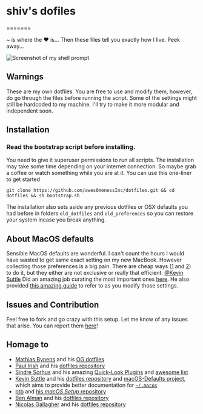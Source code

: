 # shiv's dofiles
=======

~ is where the :heart: is... Then these files tell you exactly how I live. Peek away... 

![Screenshot of my shell prompt]()

## Warnings

These are my own dotfiles. You are free to use and modify them, however, do go through the files before running the script. 
Some of the settings might still be hardcoded to my machine. I'll try to make it more modular and independent soon.

## Installation

### **Read the bootstrap script before installing.**  

You need to give it superuser permissions to run all scripts. The installation may take some time depending on your internet connection. 
So maybe grab a coffee or watch something while you are at it. You can use this one-liner to get started

    git clone https://github.com/awes0menessInc/dotfiles.git && cd dotfiles && sh bootstrap.sh

The installation also sets aside any previous dotfiles or OSX defaults you had before in folders ```old_dotfiles``` and ```old_preferences``` so you
can restore your system incase you break anything.

## About MacOS defaults

Sensible MacOS defaults are wonderful. I can't count the hours I would have wasted to get same exact setting on my new MacBook. 
However collecting those preferences is a big pain. There are cheap ways ([1](https://apple.stackexchange.com/questions/195244/concise-compact-list-of-all-defaults-currently-configured-and-their-values) and [2](http://osxdaily.com/2012/01/31/see-all-previously-used-defaults-commands/)) to do it, but they either are not 
exclusive or really that efficient. [@Kevin Suttle](http://kevinsuttle.com/) Did an amazing job curating the most important ones [here](https://github.com/kevinSuttle/macOS-Defaults/tree/suttle).
He also provided [this amazing guide](https://github.com/kevinSuttle/OSXDefaults/blob/master/REFERENCE.md) to refer to as you modify those settings.

## Issues and Contribution 
Feel free to fork and go crazy with this setup. Let me know of any issues that arise. You can report them 
[here](https://github.com/awes0menessInc/dotfiles/issues)!

## Homage to

* [Mathias Bynens](https://github.com/mathiasbynens) and his [OG dotfiles](https://github.com/mathiasbynens/dotfiles)
* [Paul Irish](https://github.com/paulirish) and his [dotfiles repository](https://github.com/paulirish/dotfiles)
* [Sindre Sorhus](https://sindresorhus.com/) and his amazing [Quick-Look Plugins](https://github.com/sindresorhus/quick-look-plugins) and [awesome list](https://github.com/sindresorhus/awesome)
* [Kevin Suttle](http://kevinsuttle.com/) and his [dotfiles repository](https://github.com/kevinSuttle/dotfiles) and [macOS-Defaults project](https://github.com/kevinSuttle/macOS-Defaults), which aims to provide better documentation for [`~/.macos`](https://mths.be/macos)
* [ptb](https://github.com/ptb) and [his _macOS Setup_ repository](https://github.com/ptb/mac-setup)
* [Ben Alman](http://benalman.com/) and his [dotfiles repository](https://github.com/cowboy/dotfiles)
* [Nicolas Gallagher](http://nicolasgallagher.com/) and his [dotfiles repository](https://github.com/necolas/dotfiles)
